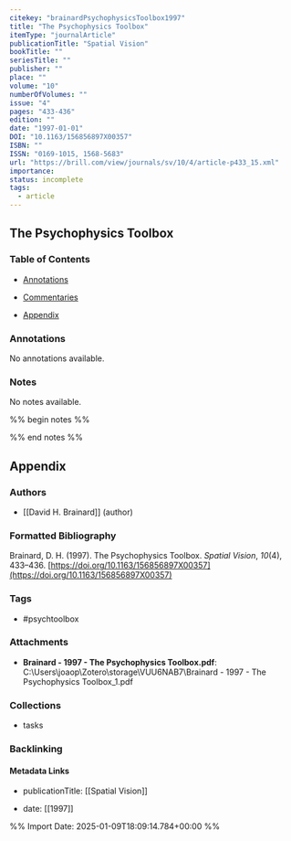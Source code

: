 ```yaml
---
citekey: "brainardPsychophysicsToolbox1997"
title: "The Psychophysics Toolbox"
itemType: "journalArticle"
publicationTitle: "Spatial Vision"
bookTitle: ""
seriesTitle: ""
publisher: ""
place: ""
volume: "10"
numberOfVolumes: ""
issue: "4"
pages: "433-436"
edition: ""
date: "1997-01-01"
DOI: "10.1163/156856897X00357"
ISBN: ""
ISSN: "0169-1015, 1568-5683"
url: "https://brill.com/view/journals/sv/10/4/article-p433_15.xml"
importance: 
status: incomplete
tags:
  - article
---
```


## The Psychophysics Toolbox

### Table of Contents

- [Annotations](#annotations)

+ [Commentaries](#commentaries)

- [Appendix](#appendix)

### Annotations


No annotations available.


### Notes


No notes available.


%% begin notes %%

<!-- Write your personal notes here -->

%% end notes %%

## Appendix

### Authors


- [[David H. Brainard]] (author)




### Formatted Bibliography

Brainard, D. H. (1997). The Psychophysics Toolbox. _Spatial Vision_, _10_(4), 433–436. [https://doi.org/10.1163/156856897X00357](https://doi.org/10.1163/156856897X00357)


### Tags


- #psychtoolbox




### Attachments


- **Brainard - 1997 - The Psychophysics Toolbox.pdf**: C:\Users\joaop\Zotero\storage\VUU6NAB7\Brainard - 1997 - The Psychophysics Toolbox_1.pdf




### Collections


- tasks





### Backlinking


#### Metadata Links


- publicationTitle: [[Spatial Vision]]




- date: [[1997]]





<!-- Any additional notes or comments -->


%% Import Date: 2025-01-09T18:09:14.784+00:00 %%
